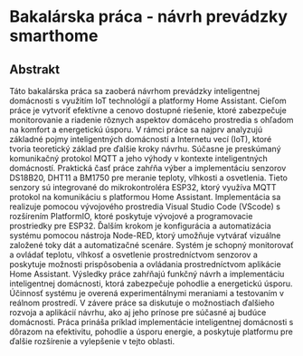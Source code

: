 # Bakalárska práca - návrh prevádzky smarthome

## Abstrakt
Táto bakalárska práca sa zaoberá návrhom prevádzky inteligentnej domácnosti s využitím IoT technológií a platformy Home Assistant. Cieľom práce je vytvoriť efektívne a cenovo dostupné riešenie, ktoré zabezpečuje monitorovanie a riadenie rôznych aspektov domáceho prostredia s ohľadom na komfort a energetickú úsporu.
V rámci práce sa najprv analyzujú základné pojmy inteligentných domácností a Internetu vecí (IoT), ktoré tvoria teoretický základ pre ďalšie kroky návrhu. Súčasne je preskúmaný komunikačný protokol MQTT a jeho výhody v kontexte inteligentných domácností.
Praktická časť práce zahŕňa výber a implementáciu senzorov DS18B20, DHT11 a BM1750 pre meranie teploty, vlhkosti a osvetlenia. Tieto senzory sú integrované do mikrokontroléra ESP32, ktorý využíva MQTT protokol na komunikáciu s platformou Home Assistant. Implementácia sa realizuje pomocou vývojového prostredia Visual Studio Code (VScode) s rozšírením PlatformIO, ktoré poskytuje vývojové a programovacie prostriedky pre ESP32.
Ďalším krokom je konfigurácia a automatizácia systému pomocou nástroja Node-RED, ktorý umožňuje vytvárať vizuálne založené toky dát a automatizačné scenáre. Systém je schopný monitorovať a ovládať teplotu, vlhkosť a osvetlenie prostredníctvom senzorov a poskytuje možnosti prispôsobenia a ovládania prostredníctvom aplikácie Home Assistant.
Výsledky práce zahŕňajú funkčný návrh a implementáciu inteligentnej domácnosti, ktorá zabezpečuje pohodlie a energetickú úsporu. Účinnosť systému je overená experimentálnymi meraniami a testovaním v reálnom prostredí.
V závere práce sa diskutuje o možnostiach ďalšieho rozvoja a aplikácií návrhu, ako aj jeho prínose pre súčasné aj budúce domácnosti. Práca prináša príklad implementácie inteligentnej domácnosti s dôrazom na efektivitu, pohodlie a úsporu energie, a poskytuje platformu pre ďalšie rozšírenie a vylepšenie v tejto oblasti.

